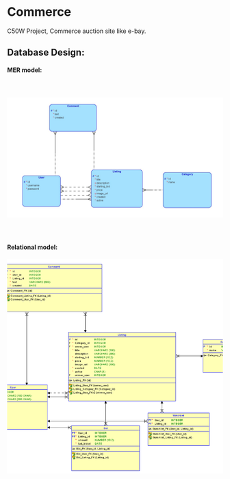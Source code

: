 # Commerce
C50W Project, Commerce auction site like e-bay.

## Database Design:
#### MER model:
<img style="height: 355px; object-fit: contain;" src="https://github.com/AlejandroFerrera/Commerce/blob/master/Logical%20design.jpg" />

#### Relational model:
<img style="height: 500px; object-fit: cover;" src="https://github.com/AlejandroFerrera/Commerce/blob/master/Database%20design.png" />

